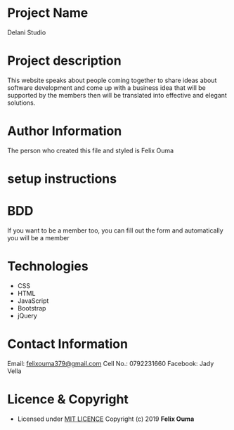 # Project Name
Delani Studio

# Project description
This website speaks about people coming together to share ideas about software development and come up with a business idea that will be supported by the members then will be translated into effective and elegant solutions.

# Author Information
The person who created this file and styled is Felix Ouma

# setup instructions


# BDD
If you want to be a member too, you can fill out the form and automatically you will be a member

# Technologies
* CSS
* HTML
* JavaScript
* Bootstrap
* jQuery

# Contact Information
Email: felixouma379@gmail.com
Cell No.: 0792231660
Facebook: Jady Vella

# Licence & Copyright
- Licensed under [MIT LICENCE](LICENCE)
Copyright (c) 2019 **Felix Ouma**